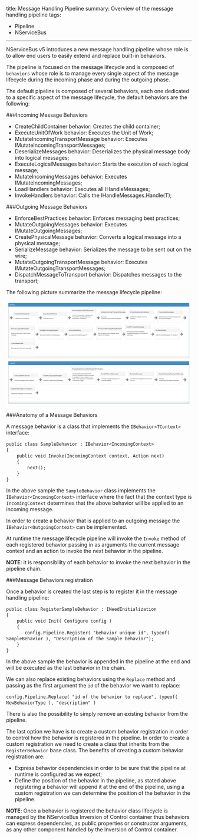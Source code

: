 title: Message Handling Pipeline
summary: Overview of the message handling pipeline 
tags:
- Pipeline
- NServiceBus
---

NServiceBus v5 introduces a new message handling pipeline whose role is to allow end users to easily extend and replace built-in behaviors.

The pipeline is focused on the message lifecycle and is composed of `behaviors` whose role is to manage every single aspect of the message lifecycle during the incoming phase and during the outgoing phase.

The default pipeline is composed of several behaviors, each one dedicated to a specific aspect of the message lifecycle, the default behaviors are the following:

###Incoming Message Behaviors

* CreateChildContainer behavior: Creates the child container;
* ExecuteUnitOfWork behavior: Executes the Unit of Work;
* MutateIncomingTransportMessage behavior: Executes IMutateIncomingTransportMessages;
* DeserializeMessages behavior: Deserializes the physical message body into logical messages;
* ExecuteLogicalMessages behavior: Starts the execution of each logical message;
* MutateIncomingMessages behavior: Executes IMutateIncomingMessages;
* LoadHandlers behavior: Executes all IHandleMessages<T>;
* InvokeHandlers behavior: Calls the IHandleMessages<T>.Handle(T);
            
###Outgoing Message Behaviors

* EnforceBestPractices behavior: Enforces messaging best practices;
* MutateOutgoingMessages behavior: Executes IMutateOutgoingMessages;
* CreatePhysicalMessage behavior: Converts a logical message into a physical message;
* SerializeMessage behavior: Serializes the message to be sent out on the wire;
* MutateOutgoingTransportMessage behavior: Executes IMutateOutgoingTransportMessages;
* DispatchMessageToTransport behavior: Dispatches messages to the transport;

The following picture summarize the message lifecycle pipeline:

![Message lifecycle pipeline](001_pipeline.jpg)

###Anatomy of a Message Behaviors

A message behavior is a class that implements the `IBehavior<TContext>` interface:

    public class SampleBehavior : IBehavior<IncomingContext>
    {
    	public void Invoke(IncomingContext context, Action next)
    	{
    		next();
        }
    }

In the above sample the `SampleBehavior` class implements the `IBehavior<IncomingContext>` interface where the fact that the context type is `IncomingContext` determines that the above behavior will be applied to an incoming message.

In order to create a behavior that is applied to an outgoing message the `IBehavior<OutgoingContext>` can be implemented.

At runtime the message lifecycle pipeline will invoke the `Invoke` method of each registered behavior passing in as arguments the current message context and an action to invoke the next behavior in the pipeline.

**NOTE**: it is responsibility of each behavior to invoke the next behavior in the pipeline chain.

###Message Behaviors registration

Once a behavior is created the last step is to register it in the message handling pipeline:

    public class RegisterSampleBehavior : INeedInitialization
    {
        public void Init( Configure config )
        {
	       config.Pipeline.Register( "behavior unique id", typeof( SampleBehavior ), "Description of the sample behavior");
        }
    }

In the above sample the behavior is appended in the pipeline at the end and will be executed as the last behavior in the chain.

We can also replace existing behaviors using the `Replace` method and passing as the first argument the `id` of the behavior we want to replace:

    config.Pipeline.Replace( "id of the behavior to replace", typeof( NewBehaviorType ), "description" )
    
There is also the possibility to simply remove an existing behavior from the pipeline.

The last option we have is to create a custom behavior registration in order to control how the behavior is registered in the pipeline. In order to create a custom registration we need to create a class that inherits from the `RegisterBehavior` base class. The benefits of creating a custom behavior registration are:

* Express behavior dependencies in order to be sure that the pipeline at runtime is configured as we expect;
* Define the position of the behavior in the pipeline, as stated above registering a behavior will append it at the end of the pipeline, using a custom registration we can determine the position of the behavior in the pipeline. 

**NOTE**: Once a behavior is registered the behavior class lifecycle is managed by the NServiceBus Inversion of Control container thus behaviors can express dependencies, as public properties or constructor arguments, as any other component handled by the Inversion of Control container.